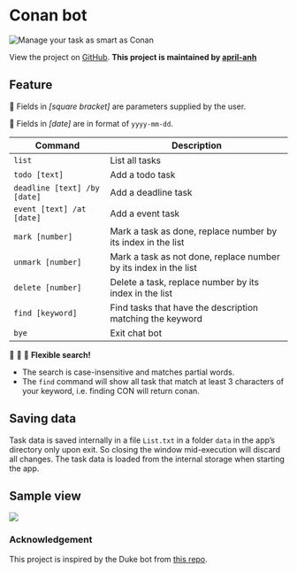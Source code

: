 # Conan bot

![Manage your task as smart as Conan](https://www.nicepng.com/png/full/689-6894004_topic-screen-la-fin-de-dtective-conan.png)

View the project on [GitHub](https://github.com/april-anh/ip).
**This project is maintained by [april-anh](https://github.com/april-anh)**

## Feature
:rotating_light: Fields in *[square bracket]* are parameters supplied by the user.

:rotating_light: Fields in *[date]* are in format of `yyyy-mm-dd`.

| Command                                  | Description                                                      |
|------------------------------------------|------------------------------------------------------------------|
| `list`                                   | List all tasks                                                   |
| `todo [text]`                            | Add a todo task                                                  |
| `deadline [text] /by [date]`       | Add a deadline task                                              |
| `event [text] /at [date]`          | Add a event task                                                 |
| `mark [number]`                          | Mark a task as done, replace number by its index in the list     |
| `unmark [number]`                        | Mark a task as not done, replace number by its index in the list |
| `delete [number]`                        | Delete a task, replace number by its index in the list           |
| `find [keyword]`                         | Find tasks that have the description matching the keyword        |
| `bye`                                    | Exit chat bot                                                    |

:star2: :star2: :star2: **Flexible search!**
- The search is case-insensitive and matches partial words.
- The `find` command will show all task that match at least 3 characters of your keyword, i.e. finding CON will return conan.

## Saving data
Task data is saved internally in a file `List.txt` in a folder `data` in the app’s directory only upon exit.
So closing the window mid-execution will discard all changes.
The task data is loaded from the internal storage when starting the app.

## Sample view
![](https://april-anh.github.io/ip/Ui.png)

### Acknowledgement
This project is inspired by the Duke bot from [this repo](https://github.com/nus-cs2103-AY2223S1/ip).

